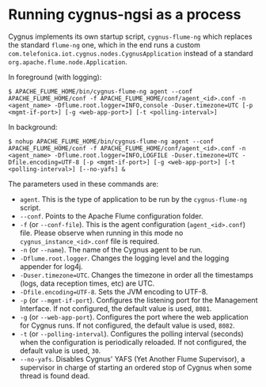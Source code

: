 # Running cygnus-ngsi as a process
Cygnus implements its own startup script, `cygnus-flume-ng` which replaces the standard `flume-ng` one, which in the end runs a custom `com.telefonica.iot.cygnus.nodes.CygnusApplication` instead of a standard `org.apache.flume.node.Application`.

In foreground (with logging):

    $ APACHE_FLUME_HOME/bin/cygnus-flume-ng agent --conf APACHE_FLUME_HOME/conf -f APACHE_FLUME_HOME/conf/agent_<id>.conf -n <agent_name> -Dflume.root.logger=INFO,console -Duser.timezone=UTC [-p <mgmt-if-port>] [-g <web-app-port>] [-t <polling-interval>]

In background:

    $ nohup APACHE_FLUME_HOME/bin/cygnus-flume-ng agent --conf APACHE_FLUME_HOME/conf -f APACHE_FLUME_HOME/conf/agent_<id>.conf -n <agent_name> -Dflume.root.logger=INFO,LOGFILE -Duser.timezone=UTC -Dfile.encoding=UTF-8 [-p <mgmt-if-port>] [-g <web-app-port>] [-t <polling-interval>] [--no-yafs] &

The parameters used in these commands are:

* `agent`. This is the type of application to be run by the `cygnus-flume-ng` script.
* `--conf`. Points to the Apache Flume configuration folder.
* `-f` (or `--conf-file`). This is the agent configuration (`agent_<id>.conf`) file. Please observe when running in this mode no `cygnus_instance_<id>.conf` file is required.
* `-n` (or `--name`). The name of the Cygnus agent to be run.
* `-Dflume.root.logger`. Changes the logging level and the logging appender for log4j.
* `-Duser.timezone=UTC`. Changes the timezone in order all the timestamps (logs, data reception times, etc) are UTC.
* `-Dfile.encoding=UTF-8`. Sets the JVM encoding to UTF-8.
* `-p` (or `--mgmt-if-port`). Configures the listening port for the Management Interface. If not configured, the default value is used, `8081`.
* `-g` (or `--web-app-port`). Configures the port where the web application for Cygnus runs. If not configured, the default value is used, `8082`.
* `-t` (or `--polling-interval`). Configures the polling interval (seconds) when the configuration is periodically reloaded. If not configured, the default value is used, `30`.
* `--no-yafs`. Disables Cygnus' YAFS (Yet Another Flume Supervisor), a supervisor in charge of starting an ordered stop of Cygnus when some thread is found dead.
